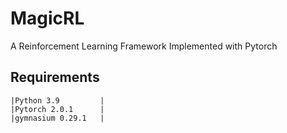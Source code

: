 # MagicRL
A Reinforcement Learning Framework Implemented with Pytorch

## Requirements

```
|Python 3.9         |
|Pytorch 2.0.1	    |
|gymnasium 0.29.1   |
```


